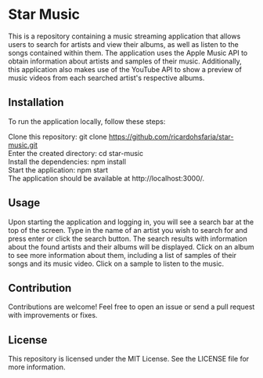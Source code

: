 # Star Music
This is a repository containing a music streaming application that allows users to search for artists and view their albums, as well as listen to the songs contained within them. The application uses the Apple Music API to obtain information about artists and samples of their music. Additionally, this application also makes use of the YouTube API to show a preview of music videos from each searched artist's respective albums.

## Installation
To run the application locally, follow these steps:

Clone this repository: git clone https://github.com/ricardohsfaria/star-music.git<br />
Enter the created directory: cd star-music<br />
Install the dependencies: npm install<br />
Start the application: npm start<br />
The application should be available at http://localhost:3000/.

## Usage
Upon starting the application and logging in, you will see a search bar at the top of the screen. Type in the name of an artist you wish to search for and press enter or click the search button. The search results with information about the found artists and their albums will be displayed. Click on an album to see more information about them, including a list of samples of their songs and its music video. Click on a sample to listen to the music.

## Contribution
Contributions are welcome! Feel free to open an issue or send a pull request with improvements or fixes.

## License
This repository is licensed under the MIT License. See the LICENSE file for more information.
